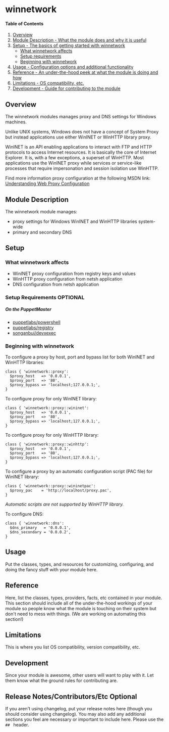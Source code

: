 # winnetwork

#### Table of Contents

1. [Overview](#overview)
2. [Module Description - What the module does and why it is useful](#module-description)
3. [Setup - The basics of getting started with winnetwork](#setup)
    * [What winnetwork affects](#what-winnetwork-affects)
    * [Setup requirements](#setup-requirements)
    * [Beginning with winnetwork](#beginning-with-winnetwork)
4. [Usage - Configuration options and additional functionality](#usage)
5. [Reference - An under-the-hood peek at what the module is doing and how](#reference)
5. [Limitations - OS compatibility, etc.](#limitations)
6. [Development - Guide for contributing to the module](#development)

## Overview

The winnetwork modules manages proxy and DNS settings for Windows machines.

Unlike UNIX systems, Windows does not have a concept of System Proxy but instead applications use either WinINET or WinHTTP library proxy. 

WinINET is an API enabling applications to interact with FTP and HTTP protocols to access Internet resources. It is basically the core of Internet Explorer. It is, with a few exceptions, a superset of WinHTTP. Most applications use the WinINET proxy while services or service-like processes that require impersonation and session isolation use WinHTTP.

Find more information proxy configuration at the following MSDN link: [Understanding Web Proxy Configuration](http://blogs.msdn.com/b/ieinternals/archive/2013/10/11/web-proxy-configuration-and-ie11-changes.aspx)

## Module Description

The winnetwork module manages:

* proxy settings for Windows WinINET and WinHTTP libraries system-wide
* primary and secondary DNS

## Setup

### What winnetwork affects

* WinINET proxy configuration from registry keys and values
* WinHTTP proxy configuration from netsh application
* DNS configuration from netsh application

### Setup Requirements **OPTIONAL**

##### On the PuppetMaster
* [puppetlabs/powershell](https://forge.puppetlabs.com/puppetlabs/powershell)
* [puppetlabs/registry](https://forge.puppetlabs.com/puppetlabs/registry)
* [songanbui/devxexec](https://github.com/songanbui/puppet-devxexec)

### Beginning with winnetwork

To configure a proxy by host, port and bypass list for both WinINET and WinHTTP libraries:
```puppet
class { 'winnetwork::proxy':
  $proxy_host   => '0.0.0.1',
  $proxy_port   => '80',
  $proxy_bypass => 'localhost;127.0.0.1;',
}
```

To configure proxy for only WinINET library:
```puppet
class { 'winnetwork::proxy::wininet':
  $proxy_host   => '0.0.0.1',
  $proxy_port   => '80',
  $proxy_bypass => 'localhost;127.0.0.1;',
}
```

To configure proxy for only WinHTTP library:
```puppet
class { 'winnetwork::proxy::winhttp':
  $proxy_host   => '0.0.0.1',
  $proxy_port   => '80',
  $proxy_bypass => 'localhost;127.0.0.1;',
}
```

To configure a proxy by an automatic configuration script (PAC file) for WinINET library:
```puppet
class { 'winnetwork::proxy::wininetpac':
  $proxy_pac    = 'http://localhost/proxy.pac',
}
```
*Automatic scripts are not supported by WinHTTP library.*

To configure DNS: 
```puppet
class { 'winnetwork::dns':
  $dns_primary   = '0.0.0.1',
  $dns_secondary = '0.0.0.2',
}
```

## Usage

Put the classes, types, and resources for customizing, configuring, and doing
the fancy stuff with your module here.

## Reference

Here, list the classes, types, providers, facts, etc contained in your module.
This section should include all of the under-the-hood workings of your module so
people know what the module is touching on their system but don't need to mess
with things. (We are working on automating this section!)

## Limitations

This is where you list OS compatibility, version compatibility, etc.

## Development

Since your module is awesome, other users will want to play with it. Let them
know what the ground rules for contributing are.

## Release Notes/Contributors/Etc **Optional**

If you aren't using changelog, put your release notes here (though you should
consider using changelog). You may also add any additional sections you feel are
necessary or important to include here. Please use the `## ` header.

